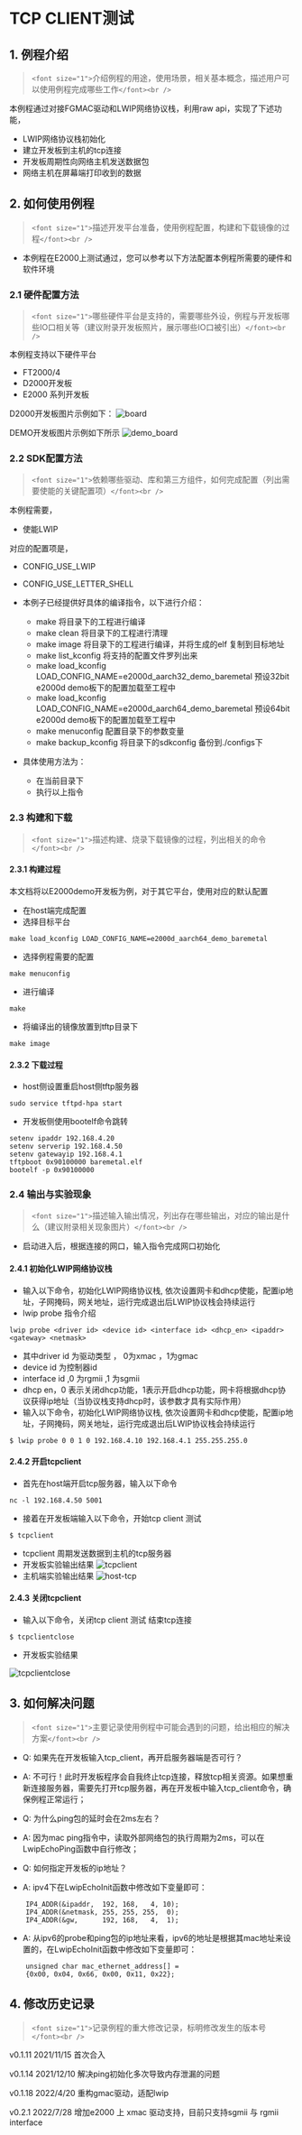 # TCP CLIENT测试

## 1. 例程介绍

> `<font size="1">`介绍例程的用途，使用场景，相关基本概念，描述用户可以使用例程完成哪些工作`</font><br />`

本例程通过对接FGMAC驱动和LWIP网络协议栈，利用raw api，实现了下述功能，

- LWIP网络协议栈初始化
- 建立开发板到主机的tcp连接
- 开发板周期性向网络主机发送数据包
- 网络主机在屏幕端打印收到的数据

## 2. 如何使用例程

> `<font size="1">`描述开发平台准备，使用例程配置，构建和下载镜像的过程`</font><br />`

- 本例程在E2000上测试通过，您可以参考以下方法配置本例程所需要的硬件和软件环境

### 2.1 硬件配置方法

> `<font size="1">`哪些硬件平台是支持的，需要哪些外设，例程与开发板哪些IO口相关等（建议附录开发板照片，展示哪些IO口被引出）`</font><br />`

本例程支持以下硬件平台

- FT2000/4
- D2000开发板
- E2000 系列开发板

D2000开发板图片示例如下：
![board](./fig/board.png)

DEMO开发板图片示例如下所示
![demo_board](./fig/demo_board.jpg)

### 2.2 SDK配置方法

> `<font size="1">`依赖哪些驱动、库和第三方组件，如何完成配置（列出需要使能的关键配置项）`</font><br />`

本例程需要，

- 使能LWIP

对应的配置项是，

- CONFIG_USE_LWIP
- CONFIG_USE_LETTER_SHELL

- 本例子已经提供好具体的编译指令，以下进行介绍：

  - make 将目录下的工程进行编译
  - make clean  将目录下的工程进行清理
  - make image   将目录下的工程进行编译，并将生成的elf 复制到目标地址
  - make list_kconfig  将支持的配置文件罗列出来
  - make load_kconfig LOAD_CONFIG_NAME=e2000d_aarch32_demo_baremetal 预设32bit e2000d demo板下的配置加载至工程中
  - make load_kconfig LOAD_CONFIG_NAME=e2000d_aarch64_demo_baremetal 预设64bit e2000d demo板下的配置加载至工程中
  - make menuconfig   配置目录下的参数变量
  - make backup_kconfig 将目录下的sdkconfig 备份到./configs下

- 具体使用方法为：

  - 在当前目录下
  - 执行以上指令

### 2.3 构建和下载

> `<font size="1">`描述构建、烧录下载镜像的过程，列出相关的命令`</font><br />`

#### 2.3.1 构建过程

本文档将以E2000demo开发板为例，对于其它平台，使用对应的默认配置

- 在host端完成配置
- 选择目标平台

```
make load_kconfig LOAD_CONFIG_NAME=e2000d_aarch64_demo_baremetal
```

- 选择例程需要的配置

```
make menuconfig
```

- 进行编译

```
make
```

- 将编译出的镜像放置到tftp目录下

```
make image
```

#### 2.3.2 下载过程

- host侧设置重启host侧tftp服务器

```
sudo service tftpd-hpa start
```

- 开发板侧使用bootelf命令跳转

```
setenv ipaddr 192.168.4.20
setenv serverip 192.168.4.50 
setenv gatewayip 192.168.4.1 
tftpboot 0x90100000 baremetal.elf
bootelf -p 0x90100000
```

### 2.4 输出与实验现象

> `<font size="1">`描述输入输出情况，列出存在哪些输出，对应的输出是什么（建议附录相关现象图片）`</font><br />`

- 启动进入后，根据连接的网口，输入指令完成网口初始化

#### 2.4.1 初始化LWIP网络协议栈

- 输入以下命令，初始化LWIP网络协议栈, 依次设置网卡和dhcp使能，配置ip地址，子网掩码，网关地址，运行完成退出后LWIP协议栈会持续运行
- lwip probe 指令介绍

```
lwip probe <driver id> <device id> <interface id> <dhcp_en> <ipaddr> <gateway> <netmask>
```

- 其中driver id 为驱动类型 ， 0为xmac ，1为gmac
- device id 为控制器id
- interface id ,0 为rgmii ,1 为sgmii
- dhcp en，0 表示关闭dhcp功能，1表示开启dhcp功能，网卡将根据dhcp协议获得ip地址（当协议栈支持dhcp时，该参数才具有实际作用）
- 输入以下命令，初始化LWIP网络协议栈, 依次设置网卡和dhcp使能，配置ip地址，子网掩码，网关地址，运行完成退出后LWIP协议栈会持续运行

```
$ lwip probe 0 0 1 0 192.168.4.10 192.168.4.1 255.255.255.0
```

#### 2.4.2 开启tcpclient

- 首先在host端开启tcp服务器，输入以下命令

```
nc -l 192.168.4.50 5001
```
- 接着在开发板端输入以下命令，开始tcp client 测试

```
$ tcpclient
```
- tcpclient 周期发送数据到主机的tcp服务器
- 开发板实验输出结果
  ![tcpclient](./fig/tcp_client.png)
- 主机端实验输出结果
  ![host-tcp](./fig/host_tcp.png)

#### 2.4.3 关闭tcpclient

- 输入以下命令，关闭tcp client 测试 结束tcp连接

```
$ tcpclientclose
```

- 开发板实验结果

![tcpclientclose](./fig/tcp_client_close.png)

## 3. 如何解决问题

> `<font size="1">`主要记录使用例程中可能会遇到的问题，给出相应的解决方案`</font><br />`

- Q: 如果先在开发板输入tcp_client，再开启服务器端是否可行？
- A: 不可行！此时开发板程序会自我终止tcp连接，释放tcp相关资源。如果想重新连接服务器，需要先打开tcp服务器，再在开发板中输入tcp_client命令，确保例程正常运行；

- Q: 为什么ping包的延时会在2ms左右？
- A: 因为mac ping指令中，读取外部网络包的执行周期为2ms，可以在LwipEchoPing函数中自行修改；
- Q: 如何指定开发板的ip地址？
- A: ipv4下在LwipEchoInit函数中修改如下变量即可：

```
    IP4_ADDR(&ipaddr,  192, 168,   4, 10);
    IP4_ADDR(&netmask, 255, 255, 255,  0);
    IP4_ADDR(&gw,      192, 168,   4,  1);
```

- A: 从ipv6的probe和ping包的ip地址来看，ipv6的地址是根据其mac地址来设置的，在LwipEchoInit函数中修改如下变量即可：

```
    unsigned char mac_ethernet_address[] =
	{0x00, 0x04, 0x66, 0x00, 0x11, 0x22};
```

## 4. 修改历史记录

> `<font size="1">`记录例程的重大修改记录，标明修改发生的版本号 `</font><br />`

v0.1.11 2021/11/15 首次合入

v0.1.14 2021/12/10 解决ping初始化多次导致内存泄漏的问题

v0.1.18 2022/4/20 重构gmac驱动，适配lwip

v0.2.1  2022/7/28 增加e2000 上 xmac 驱动支持，目前只支持sgmii 与 rgmii interface
